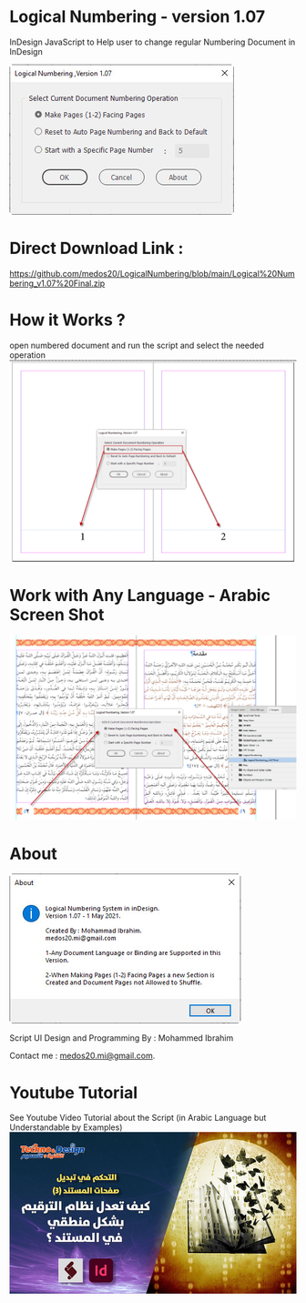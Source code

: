 # Logical Numbering - version 1.07
InDesign JavaScript to Help user to change regular Numbering Document in InDesign

![User Interface](https://github.com/medos20/LogicalNumbering/blob/main/LN_v107.jpg)

# Direct Download Link :
https://github.com/medos20/LogicalNumbering/blob/main/Logical%20Numbering_v1.07%20Final.zip

# How it Works ?
open numbered document and run the script and select the needed operation
![User Interface](https://github.com/medos20/LogicalNumbering/blob/main/LN_ScreenShot.jpg)

# Work with Any Language - Arabic Screen Shot
![User Interface](https://github.com/medos20/LogicalNumbering/blob/main/LN_arabic_shot.jpg)

# About
![User Interface](https://github.com/medos20/LogicalNumbering/blob/main/LN_about.jpg)

Script UI Design and Programming By : Mohammed Ibrahim

Contact me : medos20.mi@gmail.com.



# Youtube Tutorial
See Youtube Video Tutorial about the Script (in Arabic Language but Understandable by Examples)
[![IMAGE ALT TEXT HERE](https://github.com/medos20/LogicalNumbering/blob/main/LN_ytcover2.jpg?raw=true)](https://youtu.be/7BOhKPejA44)

